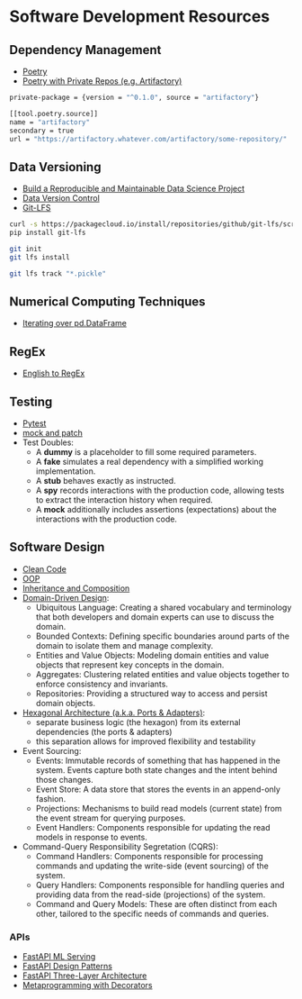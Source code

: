 # Software Development Resources

## Dependency Management

- [Poetry](https://muttdata.ai/blog/2020/08/21/a-poetic-apology.html)
- [Poetry with Private Repos (e.g. Artifactory)](https://github.com/python-poetry/poetry/issues/4389)

```bash
private-package = {version = "^0.1.0", source = "artifactory"}

[[tool.poetry.source]]
name = "artifactory"
secondary = true
url = "https://artifactory.whatever.com/artifactory/some-repository/"
```

## Data Versioning

- [Build a Reproducible and Maintainable Data Science Project](https://khuyentran1401.github.io/reproducible-data-science)
- [Data Version Control](https://mathdatasimplified.com/2023/02/20/introduction-to-dvc-data-version-control-tool-for-machine-learning-projects-2/)
- [Git-LFS](https://www.youtube.com/watch?v=xPFLAAhuGy0)

```bash
curl -s https://packagecloud.io/install/repositories/github/git-lfs/script.python.sh | bash
pip install git-lfs

git init
git lfs install

git lfs track "*.pickle"
```

## Numerical Computing Techniques

- [Iterating over pd.DataFrame](https://towardsdatascience.com/efficiently-iterating-over-rows-in-a-pandas-dataframe-7dd5f9992c01)

## RegEx

- [English to RegEx](https://www.autoregex.xyz/)

## Testing

- [Pytest](https://towardsdatascience.com/pytest-for-data-scientists-2990319e55e6)
- [mock and patch](https://write.agrevolution.in/python-unit-testing-mock-and-patch-8ba9c796c9c2)
- Test Doubles:
  - A **dummy** is a placeholder to fill some required parameters.
  - A **fake** simulates a real dependency with a simplified working implementation.
  - A **stub** behaves exactly as instructed.
  - A **spy** records interactions with the production code, allowing tests to extract the interaction history when required.
  - A **mock** additionally includes assertions (expectations) about the interactions with the production code.

## Software Design

- [Clean Code](https://testdriven.io/blog/clean-code-python/)
- [OOP](https://www.pythontutorial.net/python-oop/)
- [Inheritance and Composition](https://realpython.com/inheritance-composition-python/)
- [Domain-Driven Design](https://learn.microsoft.com/en-us/dotnet/architecture/microservices/microservice-ddd-cqrs-patterns/ddd-oriented-microservice):
  - Ubiquitous Language: Creating a shared vocabulary and terminology that both developers and domain experts can use to discuss the domain.
  - Bounded Contexts: Defining specific boundaries around parts of the domain to isolate them and manage complexity.
  - Entities and Value Objects: Modeling domain entities and value objects that represent key concepts in the domain.
  - Aggregates: Clustering related entities and value objects together to enforce consistency and invariants.
  - Repositories: Providing a structured way to access and persist domain objects.
- [Hexagonal Architecture (a.k.a. Ports & Adapters)](https://alistair.cockburn.us/hexagonal-architecture/):
  - separate business logic (the hexagon) from its external dependencies (the ports & adapters)
  - this separation allows for improved flexibility and testability
- Event Sourcing:
  - Events: Immutable records of something that has happened in the system. Events capture both state changes and the intent behind those changes.
  - Event Store: A data store that stores the events in an append-only fashion.
  - Projections: Mechanisms to build read models (current state) from the event stream for querying purposes.
  - Event Handlers: Components responsible for updating the read models in response to events.
- Command-Query Responsibility Segretation (CQRS):
  - Command Handlers: Components responsible for processing commands and updating the write-side (event sourcing) of the system.
  - Query Handlers: Components responsible for handling queries and providing data from the read-side (projections) of the system.
  - Command and Query Models: These are often distinct from each other, tailored to the specific needs of commands and queries.

### APIs

- [FastAPI ML Serving](https://luis-sena.medium.com/how-to-optimize-fastapi-for-ml-model-serving-6f75fb9e040d)
- [FastAPI Design Patterns](https://theprimadonna.medium.com/5-must-know-design-patterns-for-building-scalable-fastapi-applications-36f9f31059fd)
- [FastAPI Three-Layer Architecture](https://medium.com/@yashika51/write-robust-apis-in-python-with-three-layer-architecture-fastapi-and-pydantic-models-3ef20940869c)
- [Metaprogramming with Decorators](https://medium.com/@angusyuen/writing-maintainable-pythonic-code-metaprogramming-with-decorators-2fc2f1d358db)
